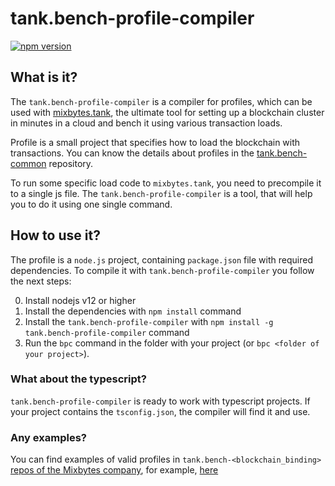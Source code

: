 # tank.bench-profile-compiler

[![npm version](https://badge.fury.io/js/tank.bench-profile-compiler.svg)](https://www.npmjs.com/package/tank.bench-profile-compiler)




## What is it?
The `tank.bench-profile-compiler` is a compiler for profiles, which can be used with
[mixbytes.tank](https://github.com/mixbytes/tank), the ultimate tool for setting up a blockchain cluster
in minutes in a cloud and bench it using various transaction loads.

Profile is a small project that specifies how to load the blockchain with transactions. You can know the details
about profiles in the [tank.bench-common](https://github.com/mixbytes/tank.bench-common) repository.

To run some specific load code to `mixbytes.tank`, you need to precompile it to a single js file.
The `tank.bench-profile-compiler` is a tool, that will help you to do it using one single command.


## How to use it?
The profile is a `node.js` project, containing `package.json` file with required dependencies.
To compile it with `tank.bench-profile-compiler` you follow the next steps:

0. Install nodejs v12 or higher
1. Install the dependencies with `npm install` command
2. Install the `tank.bench-profile-compiler` with `npm install -g tank.bench-profile-compiler` command
3. Run the `bpc` command in the folder with your project (or `bpc <folder of your project>`).


### What about the typescript?
`tank.bench-profile-compiler` is ready to work with typescript projects. If your project contains the 
`tsconfig.json`, the compiler will find it and use.


### Any examples?

You can find examples of valid profiles in `tank.bench-<blockchain_binding>`
[repos of the Mixbytes company](https://github.com/mixbytes/),
for example, [here](https://github.com/mixbytes/tank.bench-polkadot/tree/master/profileExamples/)
